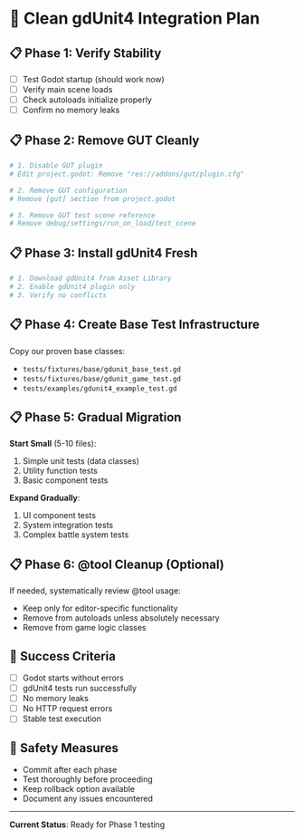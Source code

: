 # 🧹 Clean gdUnit4 Integration Plan

## 📋 Phase 1: Verify Stability
- [ ] Test Godot startup (should work now)
- [ ] Verify main scene loads
- [ ] Check autoloads initialize properly
- [ ] Confirm no memory leaks

## 📋 Phase 2: Remove GUT Cleanly
```bash
# 1. Disable GUT plugin
# Edit project.godot: Remove "res://addons/gut/plugin.cfg"

# 2. Remove GUT configuration
# Remove [gut] section from project.godot

# 3. Remove GUT test scene reference
# Remove debug/settings/run_on_load/test_scene
```

## 📋 Phase 3: Install gdUnit4 Fresh
```bash
# 1. Download gdUnit4 from Asset Library
# 2. Enable gdUnit4 plugin only
# 3. Verify no conflicts
```

## 📋 Phase 4: Create Base Test Infrastructure
Copy our proven base classes:
- `tests/fixtures/base/gdunit_base_test.gd`
- `tests/fixtures/base/gdunit_game_test.gd`
- `tests/examples/gdunit4_example_test.gd`

## 📋 Phase 5: Gradual Migration
**Start Small** (5-10 files):
1. Simple unit tests (data classes)
2. Utility function tests
3. Basic component tests

**Expand Gradually**:
1. UI component tests
2. System integration tests
3. Complex battle system tests

## 📋 Phase 6: @tool Cleanup (Optional)
If needed, systematically review @tool usage:
- Keep only for editor-specific functionality
- Remove from autoloads unless absolutely necessary
- Remove from game logic classes

## 🎯 Success Criteria
- [ ] Godot starts without errors
- [ ] gdUnit4 tests run successfully
- [ ] No memory leaks
- [ ] No HTTP request errors
- [ ] Stable test execution

## 🚨 Safety Measures
- Commit after each phase
- Test thoroughly before proceeding
- Keep rollback option available
- Document any issues encountered

---

**Current Status**: Ready for Phase 1 testing 